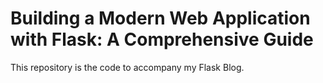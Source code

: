 # Building a Modern Web Application with Flask: A Comprehensive Guide

This repository is the code to accompany my Flask Blog.
